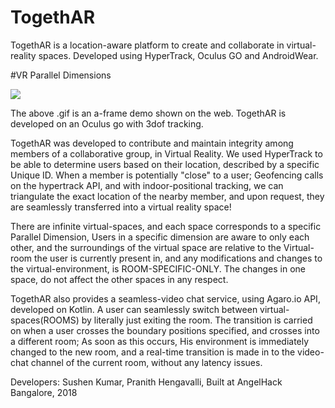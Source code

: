 # TogethAR

TogethAR is a location-aware platform to create and collaborate in virtual-reality spaces.
Developed using HyperTrack, Oculus GO and AndroidWear.

#VR Parallel Dimensions

![](https://media.giphy.com/media/9Vz3hGH80x6cvPzdql/giphy.gif)

The above .gif is an a-frame demo shown on the web. TogethAR is developed on an Oculus go with 3dof tracking.

TogethAR was developed to contribute and maintain integrity among members of a collaborative group, in Virtual Reality. We used HyperTrack to be able to determine users based on their location, described by a specific Unique ID.
When a member is potentially "close" to a user; Geofencing calls on the hypertrack API, and with indoor-positional tracking, we can triangulate the exact location of the nearby member, and upon request, they are seamlessly transferred into a virtual reality space!

There are infinite virtual-spaces, and each space corresponds to a specific Parallel Dimension, Users in a specific dimension are aware to only each other, and the surroundings of the virtual space are relative to the Virtual-room the user is currently present in, and any modifications and changes to the virtual-environment, is ROOM-SPECIFIC-ONLY. The changes in one space, do not affect the other spaces in any respect.

TogethAR also provides a seamless-video chat service, using Agaro.io API, developed on Kotlin.
A user can seamlessly switch between virtual-spaces(ROOMS) by literally just exiting the room.
The transition is carried on when a user crosses the boundary positions specified, and crosses into a different room; As soon as this occurs, His environment is immediately changed to the new room, and a real-time transition is made in to the video-chat channel of the current room, without any latency issues.

Developers: Sushen Kumar, Pranith Hengavalli, Built at AngelHack Bangalore, 2018
